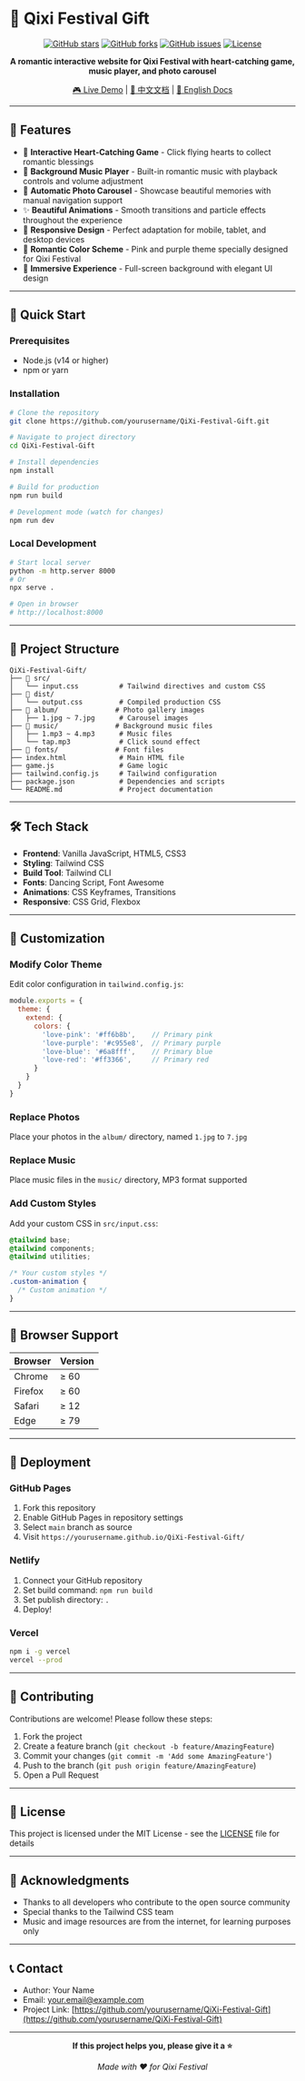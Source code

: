 # 🌹 Qixi Festival Gift

<div align="center">

[![GitHub stars](https://img.shields.io/github/stars/yourusername/QiXi-Festival-Gift?style=social)](https://github.com/yourusername/QiXi-Festival-Gift/stargazers)
[![GitHub forks](https://img.shields.io/github/forks/yourusername/QiXi-Festival-Gift?style=social)](https://github.com/yourusername/QiXi-Festival-Gift/network/members)
[![GitHub issues](https://img.shields.io/github/issues/yourusername/QiXi-Festival-Gift)](https://github.com/yourusername/QiXi-Festival-Gift/issues)
[![License](https://img.shields.io/github/license/yourusername/QiXi-Festival-Gift)](https://github.com/yourusername/QiXi-Festival-Gift/blob/main/LICENSE)

**A romantic interactive website for Qixi Festival with heart-catching game, music player, and photo carousel**

[🎮 Live Demo](https://yourusername.github.io/QiXi-Festival-Gift/) | [📖 中文文档](README.md) | [📖 English Docs](#english-documentation)

</div>

---

## 🌟 Features

- 💖 **Interactive Heart-Catching Game** - Click flying hearts to collect romantic blessings
- 🎵 **Background Music Player** - Built-in romantic music with playback controls and volume adjustment
- 📸 **Automatic Photo Carousel** - Showcase beautiful memories with manual navigation support
- ✨ **Beautiful Animations** - Smooth transitions and particle effects throughout the experience
- 📱 **Responsive Design** - Perfect adaptation for mobile, tablet, and desktop devices
- 🎨 **Romantic Color Scheme** - Pink and purple theme specially designed for Qixi Festival
- 🌙 **Immersive Experience** - Full-screen background with elegant UI design

---

## 🚀 Quick Start

### Prerequisites

- Node.js (v14 or higher)
- npm or yarn

### Installation

```bash
# Clone the repository
git clone https://github.com/yourusername/QiXi-Festival-Gift.git

# Navigate to project directory
cd QiXi-Festival-Gift

# Install dependencies
npm install

# Build for production
npm run build

# Development mode (watch for changes)
npm run dev
```

### Local Development

```bash
# Start local server
python -m http.server 8000
# Or
npx serve .

# Open in browser
# http://localhost:8000
```

---

## 📁 Project Structure

```
QiXi-Festival-Gift/
├── 📁 src/
│   └── input.css          # Tailwind directives and custom CSS
├── 📁 dist/
│   └── output.css         # Compiled production CSS
├── 📁 album/              # Photo gallery images
│   ├── 1.jpg ~ 7.jpg      # Carousel images
├── 📁 music/              # Background music files
│   ├── 1.mp3 ~ 4.mp3      # Music files
│   └── tap.mp3            # Click sound effect
├── 📁 fonts/              # Font files
├── index.html             # Main HTML file
├── game.js                # Game logic
├── tailwind.config.js     # Tailwind configuration
├── package.json           # Dependencies and scripts
└── README.md              # Project documentation
```

---

## 🛠️ Tech Stack

- **Frontend**: Vanilla JavaScript, HTML5, CSS3
- **Styling**: Tailwind CSS
- **Build Tool**: Tailwind CLI
- **Fonts**: Dancing Script, Font Awesome
- **Animations**: CSS Keyframes, Transitions
- **Responsive**: CSS Grid, Flexbox

---

## 🎨 Customization

### Modify Color Theme

Edit color configuration in `tailwind.config.js`:

```javascript
module.exports = {
  theme: {
    extend: {
      colors: {
        'love-pink': '#ff6b8b',    // Primary pink
        'love-purple': '#c955e8',  // Primary purple
        'love-blue': '#6a8fff',    // Primary blue
        'love-red': '#ff3366',     // Primary red
      }
    }
  }
}
```

### Replace Photos

Place your photos in the `album/` directory, named `1.jpg` to `7.jpg`

### Replace Music

Place music files in the `music/` directory, MP3 format supported

### Add Custom Styles

Add your custom CSS in `src/input.css`:

```css
@tailwind base;
@tailwind components;
@tailwind utilities;

/* Your custom styles */
.custom-animation {
  /* Custom animation */
}
```

---

## 📱 Browser Support

| Browser | Version |
|---------|--------|
| Chrome  | ≥ 60   |
| Firefox | ≥ 60   |
| Safari  | ≥ 12   |
| Edge    | ≥ 79   |

---

## 🚀 Deployment

### GitHub Pages

1. Fork this repository
2. Enable GitHub Pages in repository settings
3. Select `main` branch as source
4. Visit `https://yourusername.github.io/QiXi-Festival-Gift/`

### Netlify

1. Connect your GitHub repository
2. Set build command: `npm run build`
3. Set publish directory: `.`
4. Deploy!

### Vercel

```bash
npm i -g vercel
vercel --prod
```

---

## 🤝 Contributing

Contributions are welcome! Please follow these steps:

1. Fork the project
2. Create a feature branch (`git checkout -b feature/AmazingFeature`)
3. Commit your changes (`git commit -m 'Add some AmazingFeature'`)
4. Push to the branch (`git push origin feature/AmazingFeature`)
5. Open a Pull Request

---

## 📄 License

This project is licensed under the MIT License - see the [LICENSE](LICENSE) file for details

---

## 💝 Acknowledgments

- Thanks to all developers who contribute to the open source community
- Special thanks to the Tailwind CSS team
- Music and image resources are from the internet, for learning purposes only

---

## 📞 Contact

- Author: Your Name
- Email: your.email@example.com
- Project Link: [https://github.com/yourusername/QiXi-Festival-Gift](https://github.com/yourusername/QiXi-Festival-Gift)

---

<div align="center">

**If this project helps you, please give it a ⭐️**

*Made with ❤️ for Qixi Festival*

</div>